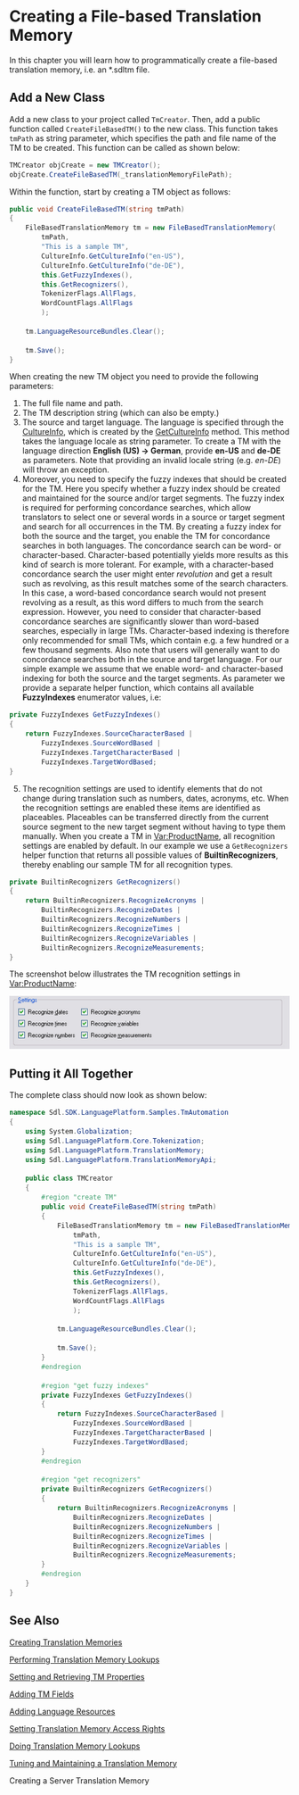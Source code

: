 Creating a File-based Translation Memory
==

In this chapter you will learn how to programmatically create a file-based translation memory, i.e. an *.sdltm file.

Add a New Class
--

Add a new class to your project called ```TmCreator```. Then, add a public function called ```CreateFileBasedTM()``` to the new class. This function takes ```tmPath``` as string parameter, which specifies the path and file name of the TM to be created. This function can be called as shown below:

```cs
TMCreator objCreate = new TMCreator();
objCreate.CreateFileBasedTM(_translationMemoryFilePath);
```

Within the function, start by creating a TM object as follows:

```cs
public void CreateFileBasedTM(string tmPath)
{
    FileBasedTranslationMemory tm = new FileBasedTranslationMemory(
        tmPath,
        "This is a sample TM",
        CultureInfo.GetCultureInfo("en-US"),
        CultureInfo.GetCultureInfo("de-DE"),
        this.GetFuzzyIndexes(),
        this.GetRecognizers(),
        TokenizerFlags.AllFlags,
        WordCountFlags.AllFlags
        );

    tm.LanguageResourceBundles.Clear();

    tm.Save();
}
```

When creating the new TM object you need to provide the following parameters:

1. The full file name and path.
2. The TM description string (which can also be empty.)
3. The source and target language. The language is specified through the [CultureInfo](https://docs.microsoft.com/en-us/dotnet/api/system.globalization.cultureinfo?redirectedfrom=MSDN&view=net-5.0), which is created by the [GetCultureInfo](https://docs.microsoft.com/en-us/dotnet/api/system.globalization.cultureinfo.getcultureinfo?redirectedfrom=MSDN&view=net-5.0#overloads) method. This method takes the language locale as string parameter. To create a TM with the language direction **English (US) -> German**, provide **en-US** and **de-DE** as parameters. Note that providing an invalid locale string (e.g. *en-DE*) will throw an exception.
4. Moreover, you need to specify the fuzzy indexes that should be created for the TM. Here you specify whether a fuzzy index should be created and maintained for the source and/or target segments. The fuzzy index is required for performing concordance searches, which allow translators to select one or several words in a source or target segment and search for all occurrences in the TM. By creating a fuzzy index for both the source and the target, you enable the TM for concordance searches in both languages. The concordance search can be word- or character-based. Character-based potentially yields more results as this kind of search is more tolerant. For example, with a character-based concordance search the user might enter *revolution* and get a result such as revolving, as this result matches some of the search characters. In this case, a word-based concordance search would not present revolving as a result, as this word differs to much from the search expression. However, you need to consider that character-based concordance searches are significantly slower than word-based searches, especially in large TMs. Character-based indexing is therefore only recommended for small TMs, which contain e.g. a few hundred or a few thousand segments. Also note that users will generally want to do concordance searches both in the source and target language. For our simple example we assume that we enable word- and character-based indexing for both the source and the target segments. As parameter we provide a separate helper function, which contains all available **FuzzyIndexes** enumerator values, i.e:

```cs
private FuzzyIndexes GetFuzzyIndexes()
{
    return FuzzyIndexes.SourceCharacterBased |
        FuzzyIndexes.SourceWordBased |
        FuzzyIndexes.TargetCharacterBased |
        FuzzyIndexes.TargetWordBased;
}
```

5. The recognition settings are used to identify elements that do not change during translation such as numbers, dates, acronyms, etc. When the recognition settings are enabled these items are identified as placeables. Placeables can be transferred directly from the current source segment to the new target segment without having to type them manually. When you create a TM in <Var:ProductName>, all recognition settings are enabled by default. In our example we use a ```GetRecognizers``` helper function that returns all possible values of **BuiltinRecognizers**, thereby enabling our sample TM for all recognition types.

```cs
private BuiltinRecognizers GetRecognizers()
{
    return BuiltinRecognizers.RecognizeAcronyms |
        BuiltinRecognizers.RecognizeDates |
        BuiltinRecognizers.RecognizeNumbers |
        BuiltinRecognizers.RecognizeTimes |
        BuiltinRecognizers.RecognizeVariables |
        BuiltinRecognizers.RecognizeMeasurements;
}
```


The screenshot below illustrates the TM recognition settings in <Var:ProductName>:

![RecognitionSettings](images/RecognitionSettings.jpg)

Putting it All Together
--

The complete class should now look as shown below:

```cs
namespace Sdl.SDK.LanguagePlatform.Samples.TmAutomation
{
    using System.Globalization;
    using Sdl.LanguagePlatform.Core.Tokenization;
    using Sdl.LanguagePlatform.TranslationMemory;
    using Sdl.LanguagePlatform.TranslationMemoryApi;

    public class TMCreator
    {
        #region "create TM"
        public void CreateFileBasedTM(string tmPath)
        {
            FileBasedTranslationMemory tm = new FileBasedTranslationMemory(
                tmPath,
                "This is a sample TM",
                CultureInfo.GetCultureInfo("en-US"),
                CultureInfo.GetCultureInfo("de-DE"),
                this.GetFuzzyIndexes(),
                this.GetRecognizers(),
                TokenizerFlags.AllFlags,
                WordCountFlags.AllFlags
                );

            tm.LanguageResourceBundles.Clear();

            tm.Save();
        }
        #endregion

        #region "get fuzzy indexes"
        private FuzzyIndexes GetFuzzyIndexes()
        {
            return FuzzyIndexes.SourceCharacterBased |
                FuzzyIndexes.SourceWordBased |
                FuzzyIndexes.TargetCharacterBased |
                FuzzyIndexes.TargetWordBased;
        }
        #endregion

        #region "get recognizers"
        private BuiltinRecognizers GetRecognizers()
        {
            return BuiltinRecognizers.RecognizeAcronyms |
                BuiltinRecognizers.RecognizeDates |
                BuiltinRecognizers.RecognizeNumbers |
                BuiltinRecognizers.RecognizeTimes |
                BuiltinRecognizers.RecognizeVariables |
                BuiltinRecognizers.RecognizeMeasurements;
        }
        #endregion
    }
}
```

See Also
--



[Creating Translation Memories](creating_translation_memories.md)

[Performing Translation Memory Lookups](performing_translation_memory_lookups.md)

[Setting and Retrieving TM Properties](setting_and_retrieving_tm_properties.md)

[Adding TM Fields](adding_tm_fields.md)

[Adding Language Resources](adding_language_resources.md)

[Setting Translation Memory Access Rights](setting_translation_memory_access_rights.md)

[Doing Translation Memory Lookups](doing_translation_memory_lookups.md)

[Tuning and Maintaining a Translation Memory](tuning_and_maintaining_a_translation_memory.md)



Creating a Server Translation Memory